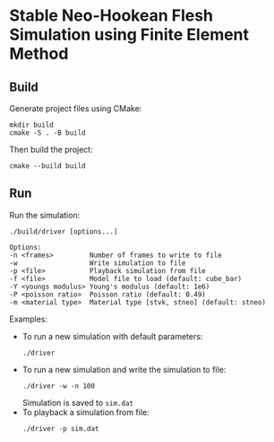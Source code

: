 # Stable Neo-Hookean Flesh Simulation using Finite Element Method

## Build

Generate project files using CMake:

    mkdir build
    cmake -S . -B build

Then build the project:

    cmake --build build

## Run

Run the simulation:

	./build/driver [options...]

    Options:
    -n <frames>         Number of frames to write to file
    -w                  Write simulation to file
    -p <file>           Playback simulation from file
    -f <file>           Model file to load (default: cube_bar)
    -Y <youngs modulus> Young's modulus (default: 1e6)
    -P <poisson ratio>  Poisson ratio (default: 0.49)
    -m <material type>  Material type [stvk, stneo] (default: stneo)

Examples:
  - To run a new simulation with default parameters:
	```
	./driver
	```
  - To run a new simulation and write the simulation to file:
    ```
    ./driver -w -n 100
    ```
    Simulation is saved to `sim.dat`
  - To playback a simulation from file:
	```
	./driver -p sim.dat
	```
